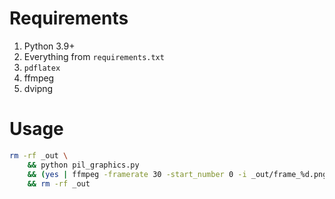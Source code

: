 # Requirements

1. Python 3.9+
2. Everything from `requirements.txt`
3. `pdflatex`
4. ffmpeg
5. dvipng

# Usage

```bash
rm -rf _out \
    && python pil_graphics.py
    && (yes | ffmpeg -framerate 30 -start_number 0 -i _out/frame_%d.png -vcodec mpeg4 out.mp4)
    && rm -rf _out
```
